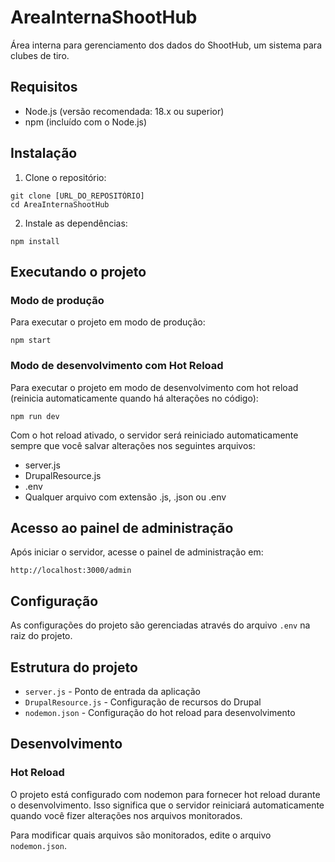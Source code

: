 # AreaInternaShootHub

Área interna para gerenciamento dos dados do ShootHub, um sistema para clubes de tiro.

## Requisitos

- Node.js (versão recomendada: 18.x ou superior)
- npm (incluído com o Node.js)

## Instalação

1. Clone o repositório:
```
git clone [URL_DO_REPOSITÓRIO]
cd AreaInternaShootHub
```

2. Instale as dependências:
```
npm install
```

## Executando o projeto

### Modo de produção

Para executar o projeto em modo de produção:

```
npm start
```

### Modo de desenvolvimento com Hot Reload

Para executar o projeto em modo de desenvolvimento com hot reload (reinicia automaticamente quando há alterações no código):

```
npm run dev
```

Com o hot reload ativado, o servidor será reiniciado automaticamente sempre que você salvar alterações nos seguintes arquivos:
- server.js
- DrupalResource.js
- .env
- Qualquer arquivo com extensão .js, .json ou .env

## Acesso ao painel de administração

Após iniciar o servidor, acesse o painel de administração em:

```
http://localhost:3000/admin
```

## Configuração

As configurações do projeto são gerenciadas através do arquivo `.env` na raiz do projeto.

## Estrutura do projeto

- `server.js` - Ponto de entrada da aplicação
- `DrupalResource.js` - Configuração de recursos do Drupal
- `nodemon.json` - Configuração do hot reload para desenvolvimento

## Desenvolvimento

### Hot Reload

O projeto está configurado com nodemon para fornecer hot reload durante o desenvolvimento. Isso significa que o servidor reiniciará automaticamente quando você fizer alterações nos arquivos monitorados.

Para modificar quais arquivos são monitorados, edite o arquivo `nodemon.json`.
